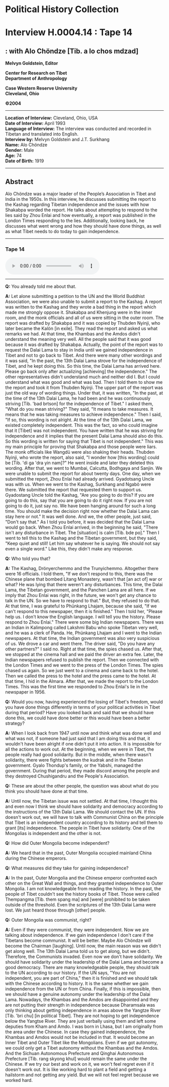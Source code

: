 # Political History Collection  
# Interview H.0004.14 : Tape 14  
##  : with Alo Chöndze [Tib. a lo chos mdzad]  


**Melvyn Goldstein, Editor**  

**Center for Research on Tibet**  
**Department of Anthropology**  

**Case Western Reserve University**  
**Cleveland, Ohio**  

**©2004**  

---  
**Location of Interview:** Cleveland, Ohio, USA  
**Date of Interview:** April 1993  
**Language of Interview:** The interview was conducted and recorded in Tibetan and translated into English.  
**Interview by:** Melvyn Goldstein and J.T. Surkhang  
**Name:** Alo Chöndze  
**Gender:** Male  
**Age:** 74  
**Date of Birth:** 1919  

---  
## Abstract  

 Alo Chöndze was a major leader of the People’s Association in Tibet and India in the 1950s. In this interview, he discusses submitting the report to the Kashag regarding Tibetan independence and the issues with how Shakabpa worded the report. He talks about attempting to respond to the lies said by Zhou Enlai and how eventually, a report was published in the London Times responding to the lies. Additionally, looking back, he discusses what went wrong and how they should have done things, as well as what Tibet needs to do today to gain independence.
  
---
### Tape 14  

<audio controls>
<source src="https://tile.loc.gov/storage-services/service/asian/asiantoha/H_0004_14/H_0004_14.mp3" type="audio/mpeg">
Your browser does not support the audio element.
</audio>  

---

**Q:**  You already told me about that.   

**A:**  Let alone submitting a petition to the UN and the World Buddhist Association, we were also unable to submit a report to the Kashag. A report was written to the Kashag and they wrote a bad thing in the report which made me strongly oppose it. Shakabpa and Khenjung were in the inner room, and the monk officials and all of us were sitting in the outer room. The report was drafted by Shakabpa and it was copied by Thubden Nyinji, who later became the Kalön [in exile]. They read the report and asked us what remarks we had. At that time, the Khambas and the Amdos didn't understand the meaning very well. All the people said that it was good because it was drafted by Shakabpa. Actually, the point of the report was to request the Dalai Lama to stay in India until we gained independence in Tibet and not to go back to Tibet. And there were many other wordings and it was said, "In the past, the 13th Dalai Lama strove for the independence of Tibet, and he kept doing this. So this time, the Dalai Lama has arrived here. Please go back only after actualizing [achieving] the independence." The other representatives didn't understand much and neither did I. But I could understand what was good and what was bad. Then I told them to show me the report and took it from Thubden Nyinji.  The upper part of the report was just the old way of wording things. Under that, it was written, "In the past, at the time of the 13th Dalai Lama, he had been and he was continuously striving [Tib. 'bad brtson] for the independence of Tibet." I asked them, "What do you mean striving?" They said, "It means to take measures. It means that he was taking measures to achieve independence." Then I said, "If so, this wording is not alright. At the time of the 13th Dalai Lama, we existed completely independent. This was the fact, so who could imagine that it [Tibet] was not independent. You have written that he was striving for independence and it implies that the present Dalai Lama should also do this. So this wording is written for saying that Tibet is not independent." This was my main principle for proving that Shakabpa and those people were liars. The monk officials like Wangdü were also shaking their heads. Thubden Nyinji, who wrote the report, also said, "I wonder how [this wording] could be [Tib. 'di ga 'dra yin nam]?" He went inside and later they deleted this wording. After that, we went to Mumbai, Calcutta, Bodhgaya and Sanjin. We were unable to submit the report for about twenty days. One day, when we submitted the report, Zhou Enlai had already arrived. Gyadotsang Uncle was with us. When we went to the Kashag, Surkhang and Ngabö were there. We submitted the report that requested them to support us. Gyadostang Uncle told the Kashag, "Are you going to do this? If you are going to do this, say that you are going to do it right now. If you are not going to do it, just say no. We have been hanging around for such a long time. You should make the decision right now whether the Dalai Lama can stay here or not."  It was well done. And we, the other people, just said, "Don't say that." As I told you before, it was decided that the Dalai Lama would go back. When Zhou Enlai arrived, in the beginning he said, "There isn't any disturbance in Tibet. The [situation] is calm [Tib. bde po]." Then I went to tell this to the Kashag and the Tibetan government, but they said, "Keep quiet and still! Let him say whatever he is saying. We should not say even a single word." Like this, they didn't make any response.   

**Q:**  Who told you that?   

**A:**  The Kashag, Drönyerchemmo and the Trunyichemmo. Altogether there were 16 officials. I told them, "If we don't respond to this, there was the Chinese plane that bombed Litang Monastery, wasn't that [an act of] war or what? He was lying that there weren't any disturbances. This time, the Dalai Lama, the Tibetan government, and the Panchen Lama are all here. If we imply that Zhou Enlai was right, in the future, we won't get any chance to talk in the UN. So we have to respond to that." But, they refused to do that. At that time, I was grateful to Phünkang Lhajam, because she said, "If we can't respond to this newspaper, then it is finished." Then I told her, "Please help us. I don't know the English language. I will tell you the history. Please respond to Zhou Enlai." There were some big Indian newspapers. There was an Indian in Kalimpong called Lakshmi Babu who spoke Tibetan very well, and he was a clerk of Panda. He, Phünkang Lhajam and I went to the Indian newspapers. At that time, the Indian government was also very suspicious of us. We drove a car and went there. The driver said, "Do you have any other partners?" I said no. Right at that time, the spies chased us. After that, we stopped at the cinema hall and we paid the driver an extra fee. Later, the Indian newspapers refused to publish the report. Then we connected with the London Times and we went to the press of the London Times. The spies chased us again. So we just went to a cinema and came back to the hotel. Then we called the press to the hotel and the press came to the hotel. At that time, I hid in the Almara. After that, we made the report to the London Times. This was the first time we responded to Zhou Enlai's lie in the newspaper in 1956.   

**Q:**  Would you now, having experienced the losing of Tibet's freedom, would you have done things differently in terms of your political activities in Tibet during that period? Have you looked back and said that we should have done this, we could have done better or this would have been a better strategy?   

**A:**  When I look back from 1947 until now and think what was done well and what was not, if someone had just said that I am doing this and that, it wouldn't have been alright if one didn't put it into action. It is impossible for all the actions to work out. At the beginning, when we were in Tibet, the people really had good solidarity. But in the middle, when there wasn't solidarity, there were fights between the kudrak and in the Tibetan government. Gyalo Thondup's family, or the Yabshi, managed the government. During that period, they made discord among the people and they destroyed Chushigandru and the People's Association.   

**Q:**  These are about the other people, the question was about what do you think you should have done at that time.   

**A:**  Until now, the Tibetan issue was not settled. At that time, I thought this and even now I think we should have solidarity and democracy according to the instructions of the 13th Dalai Lama. We should contact the UN. If this doesn't work out, we will have to talk with Communist China on the principle that Tibet is an independent country according to its history and tell them to grant [its] independence. The people in Tibet have solidarity. One of the Mongolias is independent and the other is not.   

**Q:**  How did Outer Mongolia become independent?   

**A:**  We heard that in the past, Outer Mongolia occupied mainland China during the Chinese emperors.   

**Q:**  What measures did they take for gaining independence?   

**A:**  In the past, Outer Mongolia and the Chinese emperor confronted each other on the Great Wall and things, and they granted independence to Outer Mongolia. I am not knowledgeable from reading the history. In the past, the people of Tibet couldn't see the history books of Tibet. Those were called Thempangma [Tib. them spang ma] and [were] prohibited to be taken outside of the threshold. Even the scriptures of the 13th Dalai Lama were lost. We just heard those through [other] people.   

**Q:**  Outer Mongolia was communist, right?   

**A:**  Even if they were communist, they were independent. Now we are talking about independence. If we gain independence I don't care if the Tibetans become communist. It will be better.  Maybe Alo Chöndze will become the Chairman [laughing]. Until now, the main reason was we didn't get along well. The 13th Dalai Lama told us to get along, but we didn't. Therefore, the Communists invaded. Even now we don't have solidarity. We should have solidarity under the leadership of the Dalai Lama and become a good democracy. There are many knowledgeable people, they should talk to the UN according to our history. If the UN says, "You are not independent, you are part of China," then it is finished and we should talk with the Chinese according to history. It is the same whether we gain independence from the UN or from China.  Finally, if this is impossible, then we should have a genuine autonomy under the leadership of the Dalai Lama. Nowadays, the Khambas and the Amdos are disappointed and they are not putting their strength in independence because Dharamsala was only thinking about getting independence in areas above the Yangtze River [Tib. 'bri chu] [in political Tibet]. They are not hoping to get independence below the Yangtse River. They are just verbally using them and left some deputies from Kham and Amdo. I was born in Lhasa, but I am originally from the area under the Chinese. In case they gained independence, the Khambas and Amdos would not be included in that. It would become an Inner Tibet and Outer Tibet like the Mongolians. Even if we got autonomy, we could only get a Tibet autonomy without the Khambas and the Amdos. And the Sichuan Autonomous Prefecture and Qinghai Autonomous Prefecture [Tib. rang skyong khul] would remain the same under the Chinese. If we try our best and work on it, we won't feel regret even if it doesn't work out. It is like working hard to plant a field and getting a hailstorm and not getting any yield. But we will not feel regret because we worked hard.   

